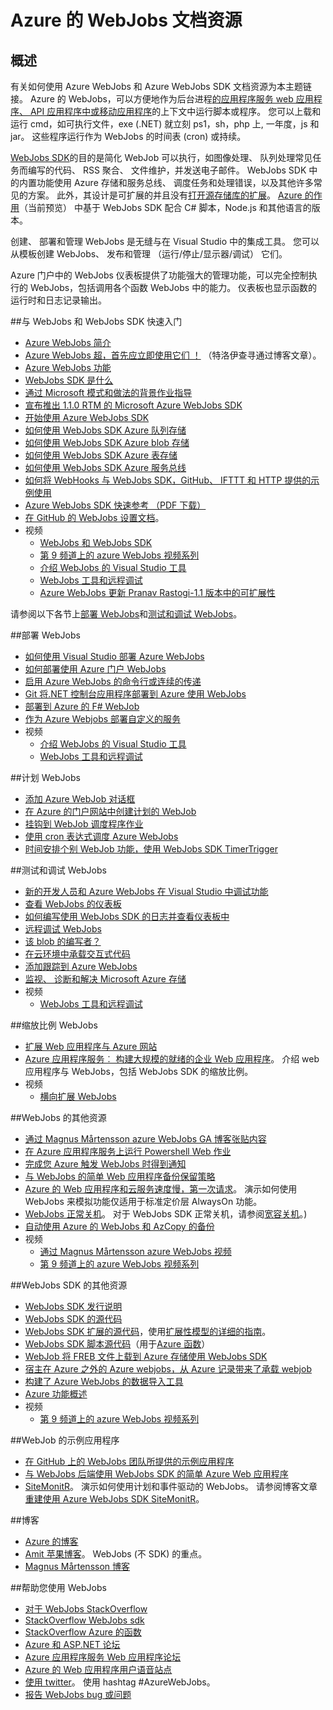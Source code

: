 <properties 
    pageTitle="Azure 的 WebJobs 文档资源" 
    description="学习如何使用 Azure WebJobs 和 Azure WebJobs SDK 的推荐的资源。" 
    services="app-service" 
    documentationCenter=".net" 
    authors="tdykstra" 
    manager="wpickett" 
    editor="jimbe"/>

<tags 
    ms.service="app-service" 
    ms.workload="na" 
    ms.tgt_pltfrm="na" 
    ms.devlang="na" 
    ms.topic="article" 
    ms.date="10/28/2016" 
    ms.author="tdykstra"/>

# <a name="azure-webjobs-documentation-resources"></a>Azure 的 WebJobs 文档资源

## <a name="overview"></a>概述

有关如何使用 Azure WebJobs 和 Azure WebJobs SDK 文档资源为本主题链接。 Azure 的 WebJobs，可以方便地作为后台进程[的应用程序服务 web 应用程序、 API 应用程序中或移动应用程序](../app-service/app-service-value-prop-what-is.md)的上下文中运行脚本或程序。 您可以上载和运行 cmd，如可执行文件，exe (.NET) 就立刻 ps1，sh，php 上, 一年度，js 和 jar。 这些程序运行作为 WebJobs 的时间表 (cron) 或持续。

[WebJobs SDK](websites-webjobs-resources.md)的目的是简化 WebJob 可以执行，如图像处理、 队列处理常见任务而编写的代码、 RSS 聚合、 文件维护，并发送电子邮件。 WebJobs SDK 中的内置功能使用 Azure 存储和服务总线、 调度任务和处理错误，以及其他许多常见的方案。 此外，其设计是可扩展的并且没有[打开源存储库的扩展](https://github.com/Azure/azure-webjobs-sdk-extensions/wiki/Binding-Extensions-Overview)。 [Azure 的作用](../azure-functions/functions-overview.md)（当前预览） 中基于 WebJobs SDK 配合 C# 脚本，Node.js 和其他语言的版本。 

创建、 部署和管理 WebJobs 是无缝与在 Visual Studio 中的集成工具。 您可以从模板创建 WebJobs、 发布和管理 （运行/停止/显示器/调试） 它们。 

Azure 门户中的 WebJobs 仪表板提供了功能强大的管理功能，可以完全控制执行的 WebJobs，包括调用各个函数 WebJobs 中的能力。 仪表板也显示函数的运行时和日志记录输出。 

##<a name="getstarted"></a>与 WebJobs 和 WebJobs SDK 快速入门

* [Azure WebJobs 简介](http://www.hanselman.com/blog/IntroducingWindowsAzureWebJobs.aspx)
* [Azure WebJobs 超，首先应立即使用它们 ！](http://www.troyhunt.com/2015/01/azure-webjobs-are-awesome-and-you.html) （特洛伊查寻通过博客文章）。
* [Azure WebJobs 功能](/blog/2014/10/22/webjobs-goes-into-full-production/)
* [WebJobs SDK 是什么](websites-dotnet-webjobs-sdk.md)
* [通过 Microsoft 模式和做法的背景作业指导](/documentation/articles/best-practices-background-jobs/)
* [宣布推出 1.1.0 RTM 的 Microsoft Azure WebJobs SDK](/blog/azure-webjobs-sdk-1-1-0-rtm/)
* [开始使用 Azure WebJobs SDK](websites-dotnet-webjobs-sdk-get-started.md)
* [如何使用 WebJobs SDK Azure 队列存储](websites-dotnet-webjobs-sdk-storage-queues-how-to.md)
* [如何使用 WebJobs SDK Azure blob 存储](websites-dotnet-webjobs-sdk-storage-blobs-how-to.md)
* [如何使用 WebJobs SDK Azure 表存储](websites-dotnet-webjobs-sdk-storage-tables-how-to.md)
* [如何使用 WebJobs SDK Azure 服务总线](websites-dotnet-webjobs-sdk-service-bus.md)
* [如何将 WebHooks 与 WebJobs SDK，GitHub、 IFTTT 和 HTTP 提供的示例使用](https://github.com/Azure/azure-webjobs-sdk-extensions/wiki/WebHooks-Walkthrough)
* [Azure WebJobs SDK 快速参考 （PDF 下载）](http://go.microsoft.com/fwlink/?LinkID=524028&clcid=0x409)
* [在 GitHub 的 WebJobs 设置文档](https://github.com/projectkudu/kudu/wiki/Web-jobs)。
* 视频
    * [WebJobs 和 WebJobs SDK](http://channel9.msdn.com/Shows/Cloud+Cover/Episode-153-WebJobs-with-Pranav-Rastogi?utm_source=dlvr.it&utm_medium=twitter)
    * [第 9 频道上的 azure WebJobs 视频系列](http://channel9.msdn.com/Tags/azurefridaywebjobs)
    * [介绍 WebJobs 的 Visual Studio 工具](http://channel9.msdn.com/Shows/Web+Camps+TV/Introducing-WebJobs-Tooling-for-Visual-Studio-with-Brady-Gaster) 
    * [WebJobs 工具和远程调试](http://channel9.msdn.com/Shows/Web+Camps+TV/WebJobs-GA-Series-Episode-1-WebJobs-Tooling-with-Brady-Gaster)
    * [Azure WebJobs 更新 Pranav Rastogi-1.1 版本中的可扩展性](https://channel9.msdn.com/Shows/Cloud+Cover/Episode-183-Azure-WebJobs-Update-with-Pranav-Rastogi)

请参阅以下各节上[部署 WebJobs](#deploy)和[测试和调试 WebJobs](#debug)。

##<a name="deploy"></a>部署 WebJobs

* [如何使用 Visual Studio 部署 Azure WebJobs](websites-dotnet-deploy-webjobs.md)
* [如何部署使用 Azure 门户 WebJobs](web-sites-create-web-jobs.md)
* [启用 Azure WebJobs 的命令行或连续的传递](https://azure.microsoft.com/blog/2014/08/18/enabling-command-line-or-continuous-delivery-of-azure-webjobs/)
* [Git 将.NET 控制台应用程序部署到 Azure 使用 WebJobs](http://blog.amitapple.com/post/73574681678/git-deploy-console-app/)
* [部署到 Azure 的 F# WebJob](http://blogs.msdn.com/b/dave_crooks_dev_blog/archive/2015/02/18/deploying-f-web-job-to-azure.aspx)
* [作为 Azure Webjobs 部署自定义的服务](http://withouttheloop.com/articles/2015-06-23-deploying-custom-services-as-azure-webjobs/)
* 视频
    * [介绍 WebJobs 的 Visual Studio 工具](http://channel9.msdn.com/Shows/Web+Camps+TV/Introducing-WebJobs-Tooling-for-Visual-Studio-with-Brady-Gaster) 
    * [WebJobs 工具和远程调试](http://channel9.msdn.com/Shows/Web+Camps+TV/WebJobs-GA-Series-Episode-1-WebJobs-Tooling-with-Brady-Gaster) 

##<a name="schedule"></a>计划 WebJobs

* [添加 Azure WebJob 对话框](websites-dotnet-deploy-webjobs.md#configure)
* [在 Azure 的门户网站中创建计划的 WebJob](web-sites-create-web-jobs.md#CreateScheduled)
* [挂钩到 WebJob 调度程序作业](http://blog.davidebbo.com/2015/05/scheduled-webjob.html)
* [使用 cron 表达式调度 Azure WebJobs](http://blog.amitapple.com/post/2015/06/scheduling-azure-webjobs/)
* [时间安排个别 WebJob 功能，使用 WebJobs SDK TimerTrigger](websites-dotnet-webjobs-sdk.md#schedule)

##<a name="debug"></a>测试和调试 WebJobs

* [新的开发人员和 Azure WebJobs 在 Visual Studio 中调试功能](http://blogs.msdn.com/b/webdev/archive/2014/11/12/new-developer-and-debugging-features-for-azure-webjobs-in-visual-studio.aspx)
* [查看 WebJobs 的仪表板](websites-dotnet-webjobs-sdk-get-started.md#view-the-webjobs-sdk-dashboard)
* [如何编写使用 WebJobs SDK 的日志并查看仪表板中](websites-dotnet-webjobs-sdk-storage-queues-how-to.md#logs)
* [远程调试 WebJobs](web-sites-dotnet-troubleshoot-visual-studio.md#remotedebugwj)
* [该 blob 的编写者？](http://blogs.msdn.com/b/jmstall/archive/2014/02/19/who-wrote-that-blob.aspx) 
* [在云环境中承载交互式代码](http://blogs.msdn.com/b/jmstall/archive/2014/04/26/hosting-interactive-code-in-the-cloud.aspx)
* [添加跟踪到 Azure WebJobs](http://blogs.msdn.com/b/mcsuksoldev/archive/2014/09/04/adding-trace-to-azure-web-sites-and-web-jobs.aspx)
* [监视、 诊断和解决 Microsoft Azure 存储](../storage/storage-monitoring-diagnosing-troubleshooting.md)
* 视频
    * [WebJobs 工具和远程调试](http://channel9.msdn.com/Shows/Web+Camps+TV/WebJobs-GA-Series-Episode-1-WebJobs-Tooling-with-Brady-Gaster) 

##<a name="scale"></a>缩放比例 WebJobs

* [扩展 Web 应用程序与 Azure 网站](http://msdn.microsoft.com/magazine/dn786914.aspx)
* [Azure 应用程序服务︰ 构建大规模的就绪的企业 Web 应用程序](https://channel9.msdn.com/Events/Build/2014/3-626)。 介绍 web 应用程序与 WebJobs，包括 WebJobs SDK 的缩放比例。
* 视频
    * [横向扩展 WebJobs](http://channel9.msdn.com/Shows/Azure-Friday/Azure-WebJobs-105-Scaling-out-Web-Jobs)

##<a name="additional"></a>WebJobs 的其他资源

* [通过 Magnus Mårtensson azure WebJobs GA 博客张贴内容](http://magnusmartensson.com/azure-webjobs-ga)
* [在 Azure 应用程序服务上运行 Powershell Web 作业](http://blogs.msdn.com/b/nicktrog/archive/2014/01/22/running-powershell-web-jobs-on-azure-websites.aspx)
* [完成您 Azure 触发 WebJobs 时得到通知](http://blog.amitapple.com/post/2014/03/webjobs-notification/)
* [与 WebJobs 的简单 Web 应用程序备份保留策略](https://azure.microsoft.com/blog/2014/04/28/simple-web-site-backup-retention-policy-with-webjobs/)
* [Azure 的 Web 应用程序和云服务速度慢，第一次请求](http://wp.sjkp.dk/windows-azure-websites-and-cloud-services-slow-on-first-request/)。 演示如何使用 WebJobs 来模拟功能仅适用于标准定价层 AlwaysOn 功能。
* [WebJobs 正常关机](http://blog.amitapple.com/post/2014/05/webjobs-graceful-shutdown/#.U72Il_5OWUl)。 对于 WebJobs SDK 正常关机，请参阅[宽容关机](websites-dotnet-webjobs-sdk-storage-queues-how-to.md#graceful)。)
* [自动使用 Azure 的 WebJobs 和 AzCopy 的备份](http://markjbrown.com/azure-webjobs-azcopy/)
* 视频
    * [通过 Magnus Mårtensson azure WebJobs 视频](https://www.youtube.com/playlist?list=PLqp1ZOYYUSd81yEzMYLTw8cz91wx_LU9r)
    * [第 9 频道上的 azure WebJobs 视频系列](http://channel9.msdn.com/Tags/azurefridaywebjobs)

##<a name="additionalsdk"></a>WebJobs SDK 的其他资源

* [WebJobs SDK 发行说明](https://github.com/Azure/azure-webjobs-sdk/wiki/Release-Notes)
* [WebJobs SDK 的源代码](https://github.com/Azure/azure-webjobs-sdk)
* [WebJobs SDK 扩展的源代码](https://github.com/Azure/azure-webjobs-sdk-extensions)，使用[扩展性模型的详细的指南](https://github.com/Azure/azure-webjobs-sdk-extensions/wiki/Binding-Extensions-Overview)。  
* [WebJobs SDK 脚本源代码](https://github.com/Azure/azure-webjobs-sdk-script/)（用于[Azure 函数](../azure-functions/functions-overview.md)）
* [WebJob 将 FREB 文件上载到 Azure 存储使用 WebJobs SDK](http://thenextdoorgeek.com/post/WAWS-WebJob-to-upload-FREB-files-to-Azure-Storage-using-the-WebJobs-SDK)
* [宿主在 Azure 之外的 Azure webjobs，从 Azure 记录带来了承载 webjob](http://bypassion.dk/?p=510)
* [构建了 Azure WebJobs 的数据导入工具](http://www.freshconsulting.com/building-data-import-tool-azure-webjobs/)
* [Azure 功能概述](../azure-functions/functions-overview.md)
* 视频
    * [第 9 频道上的 azure WebJobs 视频系列](http://channel9.msdn.com/Tags/azurefridaywebjobs)

##<a name="samples"></a>WebJob 的示例应用程序

* [在 GitHub 上的 WebJobs 团队所提供的示例应用程序](https://github.com/azure/azure-webjobs-sdk-samples)
* [与 WebJobs 后端使用 WebJobs SDK 的简单 Azure Web 应用程序](http://code.msdn.microsoft.com/Simple-Azure-Website-with-b4391eeb)
* [SiteMonitR](http://code.msdn.microsoft.com/SiteMonitR-dd4fcf77)。 演示如何使用计划和事件驱动的 WebJobs。 请参阅博客文章[重建使用 Azure WebJobs SDK SiteMonitR](http://www.bradygaster.com/post/rebuilding-the-sitemonitr-using-windows-azure-webjobs)。

##<a name="blogs"></a>博客

* [Azure 的博客](/blog)
* [Amit 苹果博客](http://blog.amitapple.com/)。 WebJobs (不 SDK) 的重点。
* [Magnus Mårtensson 博客](http://magnusmartensson.com/)

##<a name="gethelp"></a>帮助您使用 WebJobs

* [对于 WebJobs StackOverflow](http://stackoverflow.com/questions/tagged/azure-webjobs)
* [StackOverflow WebJobs sdk](http://stackoverflow.com/questions/tagged/azure-webjobssdk)
* [StackOverflow Azure 的函数](http://stackoverflow.com/questions/tagged/azure-functions)
* [Azure 和 ASP.NET 论坛](http://forums.asp.net/1247.aspx)
* [Azure 应用程序服务 Web 应用程序论坛](http://social.msdn.microsoft.com/Forums/azure/home?forum=windowsazurewebsitespreview)
* [Azure 的 Web 应用程序用户语音站点](https://feedback.azure.com/forums/169385-websites/)
* [使用 twitter](http://twitter.com/)。 使用 hashtag #AzureWebJobs。
* [报告 WebJobs bug 或问题](https://github.com/projectkudu/kudu/wiki/Reporting-WebJobs-issues)

